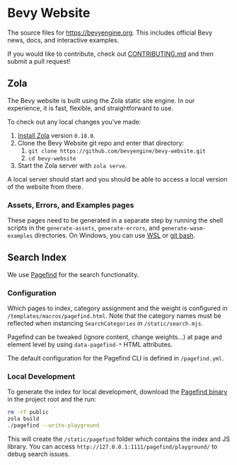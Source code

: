 # Bevy Website

The source files for <https://bevyengine.org>. This includes official Bevy news, docs, and interactive examples.

If you would like to contribute, check out [CONTRIBUTING.md](/CONTRIBUTING.md) and then submit a pull request!

## Zola

The Bevy website is built using the Zola static site engine. In our experience, it is fast, flexible, and straightforward to use.

To check out any local changes you've made:

1. [Install Zola](https://www.getzola.org/documentation/getting-started/installation/) version `0.18.0`.
2. Clone the Bevy Website git repo and enter that directory:
   1. `git clone https://github.com/bevyengine/bevy-website.git`
   2. `cd bevy-website`
3. Start the Zola server with `zola serve`.

A local server should start and you should be able to access a local version of the website from there.

### Assets, Errors, and Examples pages

These pages need to be generated in a separate step by running the shell scripts in the `generate-assets`, `generate-errors`, and `generate-wasm-examples` directories. On Windows, you can use [WSL](https://learn.microsoft.com/en-us/windows/wsl/install) or [git bash](https://gitforwindows.org/).

## Search Index

We use [Pagefind](https://pagefind.app) for the search functionality.

### Configuration

Which pages to index, category assignment and the weight is configured in `/templates/macros/pagefind.html`.
Note that the category names must be reflected when instancing `SearchCategories` in `/static/search.mjs`.

Pagefind can be tweaked (ignore content, change weights…) at page and element level by using `data-pagefind-*` HTML attributes.

The default configuration for the Pagefind CLI is defined in `/pagefind.yml`.

### Local Development

To generate the index for local development, download the [Pagefind binary](https://github.com/CloudCannon/pagefind/releases) in the project root and the run:

```sh
rm -rf public
zola build
./pagefind --write-playground
```

This will create the `/static/pagefind` folder which contains the index and JS library.
You can access `http://127.0.0.1:1111/pagefind/playground/` to debug search issues.
